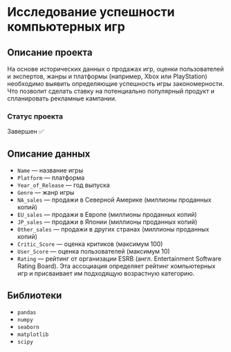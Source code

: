 # Исследование успешности компьютерных игр

## Описание проекта
На основе исторических данных о продажах игр, оценки пользователей и экспертов, жанры и платформы (например, Xbox или PlayStation) необходимо выявить определяющие успешность игры закономерности. Что позволит сделать ставку на потенциально популярный продукт и спланировать рекламные кампании.
### Статус проекта
Завершен ✅

## Описание данных
-  ```Name``` — название игры
-  ```Platform``` — платформа
-  ```Year_of_Release``` — год выпуска
-  ```Genre``` — жанр игры
-  ```NA_sales``` — продажи в Северной Америке (миллионы проданных копий)
-  ```EU_sales``` — продажи в Европе (миллионы проданных копий)
-  ```JP_sales``` — продажи в Японии (миллионы проданных копий)
-  ```Other_sales``` — продажи в других странах (миллионы проданных копий)
-  ```Critic_Score``` — оценка критиков (максимум 100)
-  ```User_Score``` — оценка пользователей (максимум 10)
-  ```Rating``` — рейтинг от организации ESRB (англ. Entertainment Software Rating Board). Эта ассоциация определяет рейтинг компьютерных игр и присваивает им подходящую возрастную категорию.

## Библиотеки
- ```рandas```
- ```numpy```
- ```seaborn```
- ```matplotlib```
- ```scipy```